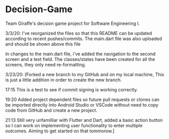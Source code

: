 # Decision-Game
Team Giraffe's decsion game project for Software Engineering I.

3/3/20: I've reorganized the files so that this README can be updated according to recent pushes/commits. The main.dart file was also uploaded and should be shown above this file

In changes to the main.dart file, i've added the navigation to the second screen and a text field. The classes/states have been created for all the screens, they only need re-formatting.

3/23/20: [Forked a new branch to my GitHub and on my local machine, This is just a little addition in order to create the new branch.

17:15 This is a test to see if commit signing is working correctly.


19:20 Added project dependent files so future pull requests or clones can be imported directly into Android Studio or VSCode without need to copy code from GitHub and create a new project.

21:13 Still very unfamilliar with Flutter and Dart, added a basic action button so I can work on implementing user functionality to enter multiple outcomes. Aiming to get started on that tommorow.]
